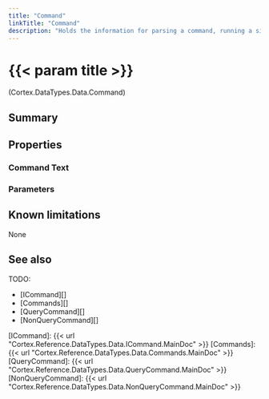 ```yaml
---
title: "Command"
linkTitle: "Command"
description: "Holds the information for parsing a command, running a single query and non query command on a data source."
---
```


# {{< param title >}}

<p class="namespace">(Cortex.DataTypes.Data.Command)</p>

## Summary

## Properties

### Command Text

### Parameters

## Known limitations

None

## See also

TODO:

- [ICommand][]
- [Commands][]
- [QueryCommand][]
- [NonQueryCommand][]

[ICommand]: {{< url "Cortex.Reference.DataTypes.Data.ICommand.MainDoc" >}}
[Commands]: {{< url "Cortex.Reference.DataTypes.Data.Commands.MainDoc" >}}
[QueryCommand]: {{< url "Cortex.Reference.DataTypes.Data.QueryCommand.MainDoc" >}}
[NonQueryCommand]: {{< url "Cortex.Reference.DataTypes.Data.NonQueryCommand.MainDoc" >}}
